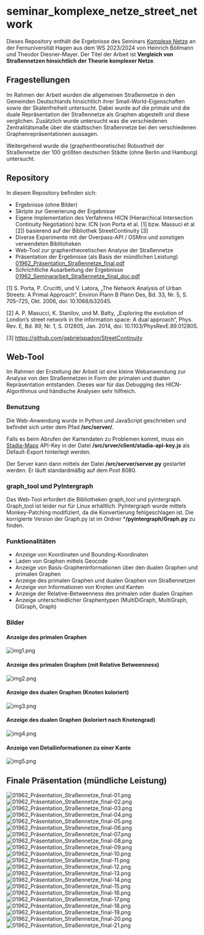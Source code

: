 # seminar_komplexe_netze_street_network

Dieses Repository enthält die Ergebnisse des Seminars [Komplexe Netze](https://www.fernuni-hagen.de/mi/studium/module/mskne.shtml?sg=mscinf) an der Fernuniversität Hagen aus dem WS 2023/2024 von Heinrich Böllmann und Theodor Diesner-Mayer. Der Titel der Arbeit ist **Vergleich von
Straßennetzen
hinsichtlich der
Theorie komplexer
Netze**.

## Fragestellungen

Im Rahmen der Arbeit wurden die allgemeinen Straßennetze in den Gemeinden Deutschlands hinsichtlich ihrer Small-World-Eigenschaften sowie der Skalenfreiheit untersucht. Dabei wurde auf die primale und die duale Repräsentation der Straßennetze als Graphen abgestellt und diese verglichen. Zusätzlich wurde untersucht was die verschiedenen Zentralitätsmaße über die städtischen Straßennetze bei den verschiedenen Graphenrepräsentationen aussagen.

Weitergehend wurde die (graphentheoretische) Robustheit der Straßennetze der 100 größten deutschen Städte (ohne Berlin und Hamburg) untersucht.

## Repository
In diesem Repository befinden sich:
 - Ergebnisse (ohne Bilder)
 - Skripte zur Generierung der Ergebnisse
 - Eigene Implementation des Verfahrens HICN (Hierarchical Intersection
Continuity Negotiation) bzw. ICN (von Porta et al. [1] bzw. Massuci et al [2]) basierend auf der Bibliothek StreetContinuity [3]
 - Diverse Experimente mit der Overpass-API / OSMnx und sonstigen verwendeten Biblitoheken
 - Web-Tool zur graphentheoretischen Analyse der Straßennetze
 - Präsentation der Ergebnisse (als Basis der mündlichen Leistung) [01962_Präsentation_Straßennetze_final.pdf](01962_Pr%C3%A4sentation_Stra%C3%9Fennetze_final.pdf)
 - Schrichtliche Ausarbeitung der Ergebnisse [01962_Seminararbeit_Straßennetze_final_doc.pdf](01962_Seminararbeit_Stra%C3%9Fennetze_final_doc.pdf)


[1] S. Porta, P. Crucitti, und V. Latora, „The Network Analysis of Urban Streets: A Primal Approach“,
Environ Plann B Plann Des, Bd. 33, Nr. 5, S. 705–725, Okt. 2006, doi: 10.1068/b32045.

[2] A. P. Masucci, K. Stanilov, und M. Batty, „Exploring the evolution of London’s street network in
the information space: A dual approach“, Phys. Rev. E, Bd. 89, Nr. 1, S. 012805, Jan. 2014, doi:
10.1103/PhysRevE.89.012805.
 
[3] https://github.com/gabrielspadon/StreetContinuity

## Web-Tool
Im Rahmen der Erstellung der Arbeit ist eine kleine Webanwendung zur Analyse von den Straßennetzen in Form der primalen und dualen Repräsentation entstanden. Dieses war für das Debugging des HICN-Algorithmus und händische Analysen sehr hilfreich.

### Benutzung
Die Web-Anwendung wurde in Python und JavaScript geschrieben und befindet sich unter dem Pfad **/src/server/**.

Falls es beim Abrufen der Kartendaten zu Problemen kommt, muss ein [Stadia-Maps](https://stadiamaps.com) API-Key in der Datei **/src/srver/client/stadia-api-key.js** als Default-Export hinterlegt werden. 

Der Server kann dann mittels der Datei **/src/server/server.py** gestartet werden. Er läuft standardmäßig auf dem Post 8080.

### graph_tool und PyIntergraph
Das Web-Tool erfordert die Bibliotheken graph_tool und pyintergraph. Graph_tool ist leider nur für Linux erhältlich. PyIntergraph wurde mittels Monkey-Patching modifiziert, da die Konvertierung fehlgeschlagen ist. Die korrigierte Version der Graph.py ist im Ordner ***/pyintergraph/Graph.py** zu finden.

### Funktionalitäten
 
 - Anzeige von Koordinaten und Bounding-Koordinaten
 - Laden von Graphen mittels Geocode
 - Anzeige von Basis-Grapheninformationen über den dualen Graphen und primalen Graphen
 - Anzeige des primalen Graphen und dualen Graphen von Straßennetzen
 - Anzeige von Informationen von Knoten und Kanten
 - Anzeige der Relative-Betweenness des primalen oder dualen Graphen
 - Anzeige unterschiedlicher Graphentypen (MultiDiGraph, MultiGraph, DiGraph, Graph)

### Bilder

#### Anzeige des primalen Graphen

![img1.png](docs/img1.png)

#### Anzeige des primalen Graphen (mit Relative Betweenness)
![img2.png](docs/img2.png)

#### Anzeige des dualen Graphen (Knoten koloriert)
![img3.png](docs/img3.png)

#### Anzeige des dualen Graphen (koloriert nach Knotengrad)
![img4.png](docs/img4.png)

#### Anzeige von Detailinformationen zu einer Kante
![img5.png](docs/img5.png)

## Finale Präsentation (mündliche Leistung)

![01962_Präsentation_Straßennetze_final-01.png](docs%2F01962_Pr%C3%A4sentation_Stra%C3%9Fennetze_final-01.png)
![01962_Präsentation_Straßennetze_final-02.png](docs%2F01962_Pr%C3%A4sentation_Stra%C3%9Fennetze_final-02.png)
![01962_Präsentation_Straßennetze_final-03.png](docs%2F01962_Pr%C3%A4sentation_Stra%C3%9Fennetze_final-03.png)
![01962_Präsentation_Straßennetze_final-04.png](docs%2F01962_Pr%C3%A4sentation_Stra%C3%9Fennetze_final-04.png)
![01962_Präsentation_Straßennetze_final-05.png](docs%2F01962_Pr%C3%A4sentation_Stra%C3%9Fennetze_final-05.png)
![01962_Präsentation_Straßennetze_final-06.png](docs%2F01962_Pr%C3%A4sentation_Stra%C3%9Fennetze_final-06.png)
![01962_Präsentation_Straßennetze_final-07.png](docs%2F01962_Pr%C3%A4sentation_Stra%C3%9Fennetze_final-07.png)
![01962_Präsentation_Straßennetze_final-08.png](docs%2F01962_Pr%C3%A4sentation_Stra%C3%9Fennetze_final-08.png)
![01962_Präsentation_Straßennetze_final-09.png](docs%2F01962_Pr%C3%A4sentation_Stra%C3%9Fennetze_final-09.png)
![01962_Präsentation_Straßennetze_final-10.png](docs%2F01962_Pr%C3%A4sentation_Stra%C3%9Fennetze_final-10.png)
![01962_Präsentation_Straßennetze_final-11.png](docs%2F01962_Pr%C3%A4sentation_Stra%C3%9Fennetze_final-11.png)
![01962_Präsentation_Straßennetze_final-12.png](docs%2F01962_Pr%C3%A4sentation_Stra%C3%9Fennetze_final-12.png)
![01962_Präsentation_Straßennetze_final-13.png](docs%2F01962_Pr%C3%A4sentation_Stra%C3%9Fennetze_final-13.png)
![01962_Präsentation_Straßennetze_final-14.png](docs%2F01962_Pr%C3%A4sentation_Stra%C3%9Fennetze_final-14.png)
![01962_Präsentation_Straßennetze_final-15.png](docs%2F01962_Pr%C3%A4sentation_Stra%C3%9Fennetze_final-15.png)
![01962_Präsentation_Straßennetze_final-16.png](docs%2F01962_Pr%C3%A4sentation_Stra%C3%9Fennetze_final-16.png)
![01962_Präsentation_Straßennetze_final-17.png](docs%2F01962_Pr%C3%A4sentation_Stra%C3%9Fennetze_final-17.png)
![01962_Präsentation_Straßennetze_final-18.png](docs%2F01962_Pr%C3%A4sentation_Stra%C3%9Fennetze_final-18.png)
![01962_Präsentation_Straßennetze_final-19.png](docs%2F01962_Pr%C3%A4sentation_Stra%C3%9Fennetze_final-19.png)
![01962_Präsentation_Straßennetze_final-20.png](docs%2F01962_Pr%C3%A4sentation_Stra%C3%9Fennetze_final-20.png)
![01962_Präsentation_Straßennetze_final-21.png](docs%2F01962_Pr%C3%A4sentation_Stra%C3%9Fennetze_final-21.png)